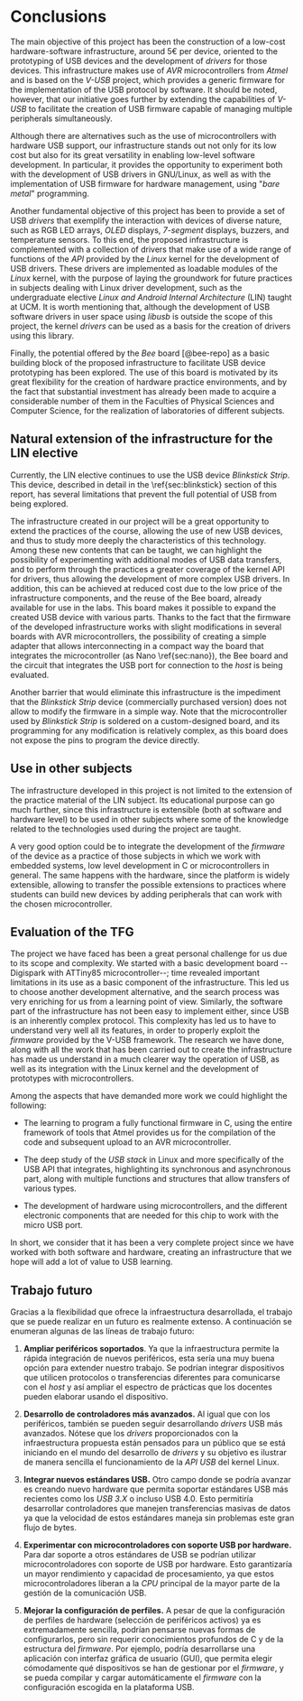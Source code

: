 <!-- Leave a blank line before the title -->

# Conclusions

The main objective of this project has been the construction of a low-cost hardware-software infrastructure, around 5€ per device, oriented to the prototyping of USB devices and the development of *drivers* for those devices. This infrastructure makes use of *AVR* microcontrollers from *Atmel* and is based on the *V-USB* project, which provides a generic firmware for the implementation of the USB protocol by software. It should be noted, however, that our initiative goes further by extending the capabilities of *V-USB* to facilitate the creation of USB firmware capable of managing multiple peripherals simultaneously.

Although there are alternatives such as the use of microcontrollers with hardware USB support, our infrastructure stands out not only for its low cost but also for its great versatility in enabling low-level software development. In particular, it provides the opportunity to experiment both with the development of USB drivers in GNU/Linux, as well as with the implementation of USB firmware for hardware management, using "*bare metal*" programming.

Another fundamental objective of this project has been to provide a set of USB *drivers* that exemplify the interaction with devices of diverse nature, such as RGB LED arrays, *OLED* displays, *7-segment* displays, buzzers, and temperature sensors. To this end, the proposed infrastructure is complemented with a collection of drivers that make use of a wide range of functions of the *API* provided by the *Linux* kernel for the development of USB drivers. These drivers are implemented as loadable modules of the *Linux* kernel, with the purpose of laying the groundwork for future practices in subjects dealing with Linux driver development, such as the undergraduate elective *Linux and Android Internal Architecture* (LIN) taught at UCM. It is worth mentioning that, although the development of USB software drivers in user space using *libusb* is outside the scope of this project, the kernel *drivers* can be used as a basis for the creation of drivers using this library.

Finally, the potential offered by the *Bee* board [@bee-repo] as a basic building block of the proposed infrastructure to facilitate USB device prototyping has been explored. The use of this board is motivated by its great flexibility for the creation of hardware practice environments, and by the fact that substantial investment has already been made to acquire a considerable number of them in the Faculties of Physical Sciences and Computer Science, for the realization of laboratories of different subjects.


## Natural extension of the infrastructure for the LIN elective

Currently, the LIN elective continues to use the USB device *Blinkstick Strip*. This device, described in detail in the \ref{sec:blinkstick} section of this report, has several limitations that prevent the full potential of USB from being explored.

The infrastructure created in our project will be a great opportunity to extend the practices of the course, allowing the use of new USB devices, and thus to study more deeply the characteristics of this technology. Among these new contents that can be taught, we can highlight the possibility of experimenting with additional modes of USB data transfers, and to perform through the practices a greater coverage of the kernel API for drivers, thus allowing the development of more complex USB drivers. In addition, this can be achieved at reduced cost due to the low price of the infrastructure components, and the reuse of the Bee board, already available for use in the labs. This board makes it possible to expand the created USB device with various parts. Thanks to the fact that the firmware of the developed infrastructure works with slight modifications in several boards with AVR microcontrollers, the possibility of creating a simple adapter that allows interconnecting in a compact way the board that integrates the microcontroller (as Nano \ref{sec:nano}), the Bee board and the circuit that integrates the USB port for connection to the *host* is being evaluated.  

Another barrier that would eliminate this infrastructure is the impediment that the *Blinkstick Strip* device (commercially purchased version) does not allow to modify the firmware in a simple way. Note that the microcontroller used by *Blinkstick Strip* is soldered on a custom-designed board, and its programming for any modification is relatively complex, as this board does not expose the pins to program the device directly.


## Use in other subjects

The infrastructure developed in this project is not limited to the extension of the practice material of the LIN subject. Its educational purpose can go much further, since this infrastructure is extensible (both at software and hardware level) to be used in other subjects where some of the knowledge related to the technologies used during the project are taught. 

A very good option could be to integrate the development of the *firmware* of the device as a practice of those subjects in which we work with embedded systems, low level development in C or microcontrollers in general. The same happens with the hardware, since the platform is widely extensible, allowing to transfer the possible extensions to practices where students can build new devices by adding peripherals that can work with the chosen microcontroller.


## Evaluation of the TFG

The project we have faced has been a great personal challenge for us due to its scope and complexity. We started with a basic development board --Digispark with ATTiny85 microcontroller--; time revealed important limitations in its use as a basic component of the infrastructure. This led us to choose another development alternative, and the search process was very enriching for us from a learning point of view. Similarly, the software part of the infrastructure has not been easy to implement either, since USB is an inherently complex protocol. This complexity has led us to have to understand very well all its features, in order to properly exploit the *firmware* provided by the V-USB framework. The research we have done, along with all the work that has been carried out to create the infrastructure has made us understand in a much clearer way the operation of USB, as well as its integration with the Linux kernel and the development of prototypes with microcontrollers.

Among the aspects that have demanded more work we could highlight the following:

- The learning to program a fully functional firmware in C, using the entire framework of tools that Atmel provides us for the compilation of the code and subsequent upload to an AVR microcontroller.

- The deep study of the *USB stack* in Linux and more specifically of the USB API that integrates, highlighting its synchronous and asynchronous part, along with multiple functions and structures that allow transfers of various types.

- The development of hardware using microcontrollers, and the different electronic components that are needed for this chip to work with the micro USB port. 

In short, we consider that it has been a very complete project since we have worked with both software and hardware, creating an infrastructure that we hope will add a lot of value to USB learning.


## Trabajo futuro

Gracias a la flexibilidad que ofrece la infraestructura desarrollada, el trabajo que se puede realizar en un futuro es realmente extenso. A continuación se enumeran algunas de las líneas de trabajo futuro:

1. **Ampliar periféricos soportados**. Ya que la infraestructura permite la rápida integración de nuevos periféricos, esta sería una muy buena opción para extender nuestro trabajo. Se podrían integrar dispositivos que utilicen protocolos o transferencias diferentes para comunicarse con el *host* y así ampliar el espectro de prácticas que los docentes pueden elaborar usando el dispositivo.

2. **Desarrollo de controladores más avanzados.** Al igual que con los periféricos, también se pueden seguir desarrollando *drivers* USB más avanzados. Nótese que los *drivers* proporcionados con la infraestructura propuesta están pensados para un público que se está iniciando en el mundo del desarrollo de *drivers* y su objetivo es ilustrar de manera sencilla el funcionamiento de la *API USB* del kernel Linux.

3. **Integrar nuevos estándares USB.** Otro campo donde se podría avanzar es creando nuevo hardware que permita soportar estándares USB más recientes como los *USB 3.X* o incluso USB 4.0. Esto permitiría desarrollar controladores que manejen transferencias masivas de datos ya que la velocidad de estos estándares maneja sin problemas este gran flujo de bytes.

4. **Experimentar con microcontroladores con soporte USB por hardware.** Para dar soporte a otros estándares de USB se podrían utilizar microcontroladores con soporte de USB por hardware. Esto garantizaría un mayor rendimiento y capacidad de procesamiento, ya que estos microcontroladores liberan a la *CPU* principal de la mayor parte de la gestión de la comunicación USB.

5. **Mejorar la configuración de perfiles.** A pesar de que la configuración de perfiles de hardware (selección de periféricos activos) ya es extremadamente sencilla, podrían pensarse nuevas formas de configurarlos, pero sin requerir conocimientos profundos de C y de la estructura del *firmware*. Por ejemplo, podría desarrollarse una aplicación con interfaz gráfica de usuario (GUI), que permita elegir cómodamente qué dispositivos se han de gestionar por el *firmware*, y se pueda compilar y cargar automáticamente el *firmware* con la configuración escogida en la plataforma USB.